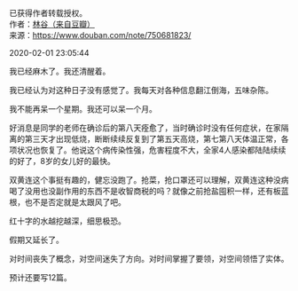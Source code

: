 已获得作者转载授权。  
作者：[林谷（来自豆瓣）](https://www.douban.com/people/115816477/)  
来源：https://www.douban.com/note/750681823/

2020-02-01 23:05:44

我已经麻木了。我还清醒着。

我已经认为对这种日子没有感觉了。我每天对各种信息翻江倒海，五味杂陈。

我不能再呆一个星期。我还可以呆一个月。

好消息是同学的老师在确诊后的第八天痊愈了，当时确诊时没有任何症状，在家隔离的第三天才出现低烧，断断续续反复到了第五天高烧，第七第八天体温正常，各项状况也恢复了。他说这个病传染性强，危害程度不大，全家4人感染都陆陆续续的好了，8岁的女儿好的最快。

双黄连这个事挺有趣的，健忘没跑了。抢菜，抢口罩还可以理解，双黄连这种没病喝了没用也没副作用的东西不是收智商税的吗？就像之前抢盐囤积一样，还有板蓝根，也不是否定就是太跟风了吧。

红十字的水越挖越深，细思极恐。

假期又延长了。

对时间丧失了概念，对空间迷失了方向。对时间掌握了要领，对空间领悟了实体。

预计还要写12篇。
